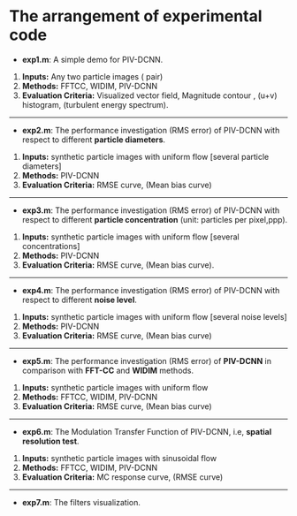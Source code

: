 # The arrangement of experimental code

- **exp1.m**: A simple demo for PIV-DCNN.

 1. **Inputs:**   Any two particle images ( pair)
 2. **Methods:**  FFTCC, WIDIM, PIV-DCNN
 3. **Evaluation Criteria:** Visualized vector field, Magnitude contour , (u+v) histogram,  (turbulent energy spectrum).

----
- **exp2.m**: The performance investigation (RMS error) of PIV-DCNN with respect to different **particle diameters**. 

 1. **Inputs:** synthetic particle images with uniform flow [several particle diameters]
 2. **Methods:** PIV-DCNN
 3. **Evaluation Criteria:** RMSE curve, (Mean bias curve)

----

- **exp3.m**: The performance investigation (RMS error) of PIV-DCNN with respect to different **particle concentration** (unit: particles per pixel,ppp).

 1. **Inputs:** synthetic particle images with uniform flow  [several concentrations]
 2. **Methods:** PIV-DCNN
 3. **Evaluation Criteria:** RMSE curve, (Mean bias curve).

----

- **exp4.m**: The performance investigation (RMS error) of PIV-DCNN with respect to different **noise level**. 

 1. **Inputs:** synthetic particle images with uniform flow [several noise levels]
 2. **Methods:** PIV-DCNN
 3. **Evaluation Criteria:** RMSE curve, (Mean bias curve)

----

- **exp5.m**: The performance investigation (RMS error) of **PIV-DCNN** in comparison with **FFT-CC** and **WIDIM** methods. 

1. **Inputs:** synthetic particle images with uniform flow
2. **Methods:** FFTCC, WIDIM, PIV-DCNN
3. **Evaluation Criteria:** RMSE curve, (Mean bias curve)

----

- **exp6.m**: The Modulation Transfer Function of PIV-DCNN, i.e, **spatial resolution test**. 

 1. **Inputs:** synthetic particle images with sinusoidal flow 
 2. **Methods:** FFTCC, WIDIM, PIV-DCNN
3. **Evaluation Criteria:** MC response curve, (RMSE curve)

----

- **exp7.m**: The filters visualization.  

 



 

